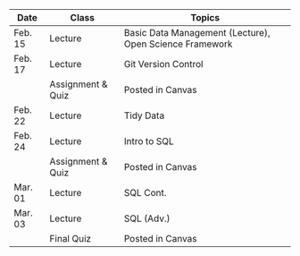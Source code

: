 | **Date** | **Class**                      |   **Topics**                     |
|----------|--------------------------------|----------------------------------|
| Feb. 15  | Lecture                        | Basic Data Management (Lecture), Open Science Framework |
| Feb. 17  | Lecture                        | Git Version Control |
|          |  Assignment & Quiz            |       Posted in Canvas                            |
| Feb. 22   | Lecture                       | Tidy Data           |
| Feb. 24  | Lecture                        | Intro to SQL  |
|          |  Assignment & Quiz            |       Posted in Canvas                            |
| Mar. 01  | Lecture                        | SQL Cont. |
| Mar. 03  | Lecture                        | SQL (Adv.)            |
|          | Final Quiz           |  Posted in Canvas      ||
